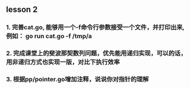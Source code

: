 ## lesson 2

### 1. 完善cat.go, 能够用一个-f命令行参数接受一个文件，并打印出来, 例如： go run cat.go -f /tmp/a
### 2. 完成课堂上的斐波那契数列问题，优先能用递归实现，可以的话，用非递归方式也实现一版，对比下执行效率
### 3. 根据pp/pointer.go增加注释，说说你对指针的理解


